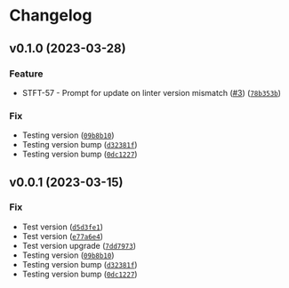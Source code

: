 # Changelog

<!--next-version-placeholder-->

## v0.1.0 (2023-03-28)
### Feature
* STFT-57 - Prompt for update on linter version mismatch ([#3](https://github.com/slalombuild/secureli/issues/3)) ([`78b353b`](https://github.com/slalombuild/secureli/commit/78b353b2bb9bdd20d3f9385649e851087f1e845a))

### Fix
* Testing version ([`09b8b10`](https://github.com/slalombuild/secureli/commit/09b8b10c677a22a94c0fd530256471c453aeb6e1))
* Testing version bump ([`d32381f`](https://github.com/slalombuild/secureli/commit/d32381faf63445a060369500160a79cf77a8e33c))
* Testing version bump ([`0dc1227`](https://github.com/slalombuild/secureli/commit/0dc1227a6f04f6b3b1f1219af73fedb3f0b070f6))

## v0.0.1 (2023-03-15)
### Fix
* Test version ([`d5d3fe1`](https://github.com/slalombuild/secureli/commit/d5d3fe1974a5877713f19e19557ffa44cc0bc8c6))
* Test version ([`e77a6e4`](https://github.com/slalombuild/secureli/commit/e77a6e4955e67157546df9fde99d96fbc6954fb5))
* Test version upgrade ([`7dd7973`](https://github.com/slalombuild/secureli/commit/7dd79730b531b9e7d2dc58c313e22716d34567ab))
* Testing version ([`09b8b10`](https://github.com/slalombuild/secureli/commit/09b8b10c677a22a94c0fd530256471c453aeb6e1))
* Testing version bump ([`d32381f`](https://github.com/slalombuild/secureli/commit/d32381faf63445a060369500160a79cf77a8e33c))
* Testing version bump ([`0dc1227`](https://github.com/slalombuild/secureli/commit/0dc1227a6f04f6b3b1f1219af73fedb3f0b070f6))
